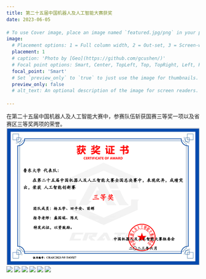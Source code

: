 ```yaml
---
title: 第二十五届中国机器人及人工智能大赛获奖
date: 2023-06-05

# To use Cover image, place an image named `featured.jpg/png` in your page's folder.
image:
  # Placement options: 1 = Full column width, 2 = Out-set, 3 = Screen-width
  placement: 1
  # caption: 'Photo by [Geo](https://github.com/gcushen/)'
  # Focal point options: Smart, Center, TopLeft, Top, TopRight, Left, Right, BottomLeft, Bottom, BottomRight
  focal_point: 'Smart'
  # Set `preview_only` to `true` to just use the image for thumbnails.
  preview_only: false
  # alt_text: An optional description of the image for screen readers.
  
---
```


在第二十五届中国机器人及人工智能大赛中，参赛队伍斩获国赛三等奖一项以及省赛区三等奖两项的荣誉。 
![](images/certificate1.png)
![](images/certificate2-1.png)
![](images/certificate2-2.png)
![](images/certificate2-3.png)
![](images/certificate3-1.png)
![](images/certificate3-2.png)
![](images/certificate3-3.png)

